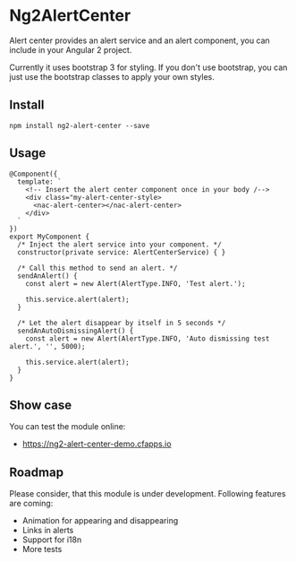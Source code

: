 # Ng2AlertCenter

Alert center provides an alert service and an alert component, you can include in your Angular 2 project.

Currently it uses bootstrap 3 for styling. If you don't use bootstrap, you can just use the bootstrap classes to apply your own styles.

## Install

`npm install ng2-alert-center --save`

## Usage

```
@Component({
  template: `
    <!-- Insert the alert center component once in your body /-->
    <div class="my-alert-center-style>
      <nac-alert-center></nac-alert-center>
    </div>
  `
})
export MyComponent {
  /* Inject the alert service into your component. */
  constructor(private service: AlertCenterService) { }
  
  /* Call this method to send an alert. */
  sendAnAlert() {
    const alert = new Alert(AlertType.INFO, 'Test alert.');
    
    this.service.alert(alert);
  }
  
  /* Let the alert disappear by itself in 5 seconds */
  sendAnAutoDismissingAlert() {
    const alert = new Alert(AlertType.INFO, 'Auto dismissing test alert.', '', 5000);

    this.service.alert(alert);
  }
}
```

## Show case

You can test the module online:

* https://ng2-alert-center-demo.cfapps.io

## Roadmap

Please consider, that this module is under development. Following features are coming:

* Animation for appearing and disappearing
* Links in alerts
* Support for i18n
* More tests
